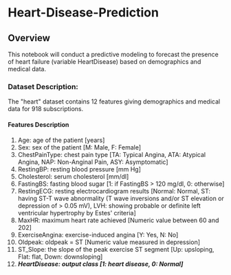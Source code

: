 # Heart-Disease-Prediction
<h2>Overview</h2>
This notebook will conduct a predictive modeling to forecast the presence of heart failure (variable
HeartDisease) based on demographics and medical data.

<h3> Dataset Description:</h3>
The "heart" dataset contains 12 features giving demographics and medical data for 918 subscriptions.

<h4> Features Description</h4>
<ol> 
    <li>Age: age of the patient [years]</li>
    <li>Sex: sex of the patient [M: Male, F: Female]</li>
    <li>ChestPainType: chest pain type [TA: Typical Angina, ATA: Atypical Angina, NAP: Non-Anginal Pain, ASY: Asymptomatic]</li>
    <li>RestingBP: resting blood pressure [mm Hg]</li>
    <li>Cholesterol: serum cholesterol [mm/dl]</li>
    <li>FastingBS: fasting blood sugar [1: if FastingBS > 120 mg/dl, 0: otherwise]</li>
    <li>RestingECG: resting electrocardiogram results [Normal: Normal, ST: having ST-T wave abnormality (T wave inversions   and/or ST elevation or depression of > 0.05 mV), LVH: showing probable or definite left ventricular hypertrophy by Estes'   criteria]</li>
    <li>MaxHR: maximum heart rate achieved [Numeric value between 60 and 202]</li>
    <li>ExerciseAngina: exercise-induced angina [Y: Yes, N: No]</li>
    <li>Oldpeak: oldpeak = ST [Numeric value measured in depression]</li>
    <li>ST_Slope: the slope of the peak exercise ST segment [Up: upsloping, Flat: flat, Down: downsloping]</li>
    <li><b><i>HeartDisease: output class [1: heart disease, 0: Normal]</i></b></li>
</ol>


